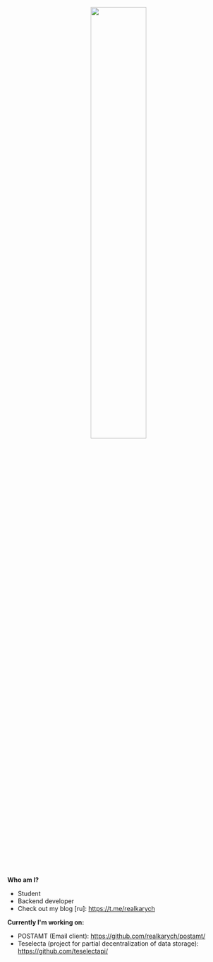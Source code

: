 <p align="center" width="100%">
    <img width="50%" src="https://github.com/realkarych/realkarych/assets/62261985/3a185c8c-7922-48a9-8f59-b31745efa481">
</p>

**Who am I?**

- Student
- Backend developer
- Check out my blog [ru]: https://t.me/realkarych

**Currently I'm working on:**
- POSTAMT (Email client): https://github.com/realkarych/postamt/
- Teselecta (project for partial decentralization of data storage): https://github.com/teselectapi/
